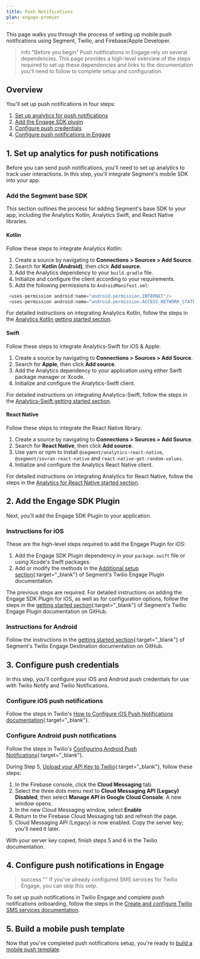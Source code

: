 ```yaml
---
title: Push Notifications
plan: engage-premier
---
```


This page walks you through the process of setting up mobile push notifications using Segment, Twilio, and Firebase/Apple Developer.

> info "Before you begin"
> Push notifications in Engage rely on several dependencies. This page provides a high-level overview of the steps required to set up these dependencies and links to the documentation you'll need to follow to complete setup and configuration. 

## Overview

You'll set up push notifications in four steps:

1. [Set up analytics for push notifications](#1-set-up-analytics-for-push-notifications)
2. [Add the Engage SDK plugin](#2-add-the-engage-sdk-plugin)
3. [Configure push credentials](#3-configure-push-credentials)
4. [Configure push notifications in Engage](#4-configure-push-notifications-in-engage)

## 1. Set up analytics for push notifications

Before you can send push notifications, you'll need to set up analytics to track user interactions. In this step, you'll integrate Segment's mobile SDK into your app.

### Add the Segment base SDK

This section outlines the process for adding Segment's base SDK to your app, including the Analytics Kotlin, Analytics Swift, and React Native libraries.

#### Kotlin

Follow these steps to integrate Analytics Kotlin:

1. Create a source by navigating to **Connections > Sources > Add Source**.
2. Search for **Kotlin (Android)**, then click **Add source**.
3. Add the Analytics dependency to your `build.gradle` file.
4. Initialize and configure the client according to your requirements.
5. Add the following permissions to `AndroidManifest.xml`:

```java
 <uses-permission android:name="android.permission.INTERNET"/>
 <uses-permission android:name="android.permission.ACCESS_NETWORK_STATE"/>

```

For detailed instructions on integrating Analytics Kotlin, follow the steps in the [Analytics Kotlin getting started section](/docs/connections/sources/catalog/libraries/mobile/kotlin-android#getting-started).


#### Swift

Follow these steps to integrate Analytics-Swift for iOS & Apple:

1. Create a source by navigating to **Connections > Sources > Add Source**.
2. Search for **Apple**, then click **Add source**.
3. Add the Analytics dependency to your application using either Swift package manager or Xcode.
4. Initialize and configure the Analytics-Swift client.

For detailed instructions on integrating Analytics-Swift, follow the steps in the [Analytics-Swift getting started section](/docs/connections/sources/catalog/libraries/mobile/apple#getting-started).

#### React Native

Follow these steps to integrate the React Native library:

1. Create a source by navigating to **Connections > Sources > Add Source**.
2. Search for **React Native**, then click **Add source**.
3. Use yarn or npm to install `@segment/analytics-react-native`, `@segment/sovran-react-native` and `react-native-get-random-values`.
4. Initialize and configure the Analytics React Native client.

For detailed instructions on integrating Analytics for React Native, follow the steps in the [Analytics for React Native started section](/docs/connections/sources/catalog/libraries/mobile/react-native#getting-started).

## 2. Add the Engage SDK Plugin

Next, you'll add the Engage SDK Plugin to your application. 

### Instructions for iOS

These are the high-level steps required to add the Engage Plugin for iOS:

1. Add the Engage SDK Plugin dependency in your `package.swift` file or using Xcode's Swift packages.
2. Add or modify the methods in the [Additional setup section](https://github.com/segment-integrations/analytics-swift-engage#additional-setup){:target="_blank"} of Segment's Twilio Engage Plugin documentation.

The previous steps are required. For detailed instructions on adding the Engage SDK Plugin for iOS, as well as for configuration options, follow the steps in the [getting started section](https://github.com/segment-integrations/analytics-swift-engage#getting-started){:target="_blank"} of Segment's Twilio Engage Plugin documentation on GitHub.


### Instructions for Android

Follow the instructions in the [getting started section](https://github.com/segment-integrations/analytics-kotlin-engage#getting-started){:target="_blank"} of Segment's Twilio Engage Destination documentation on GitHub.


## 3. Configure push credentials

In this step, you'll configure your iOS and Android push credentials for use with Twilio Notify and Twilio Notifications.  

### Configure iOS push notifications

Follow the steps in Twilio's [How to Configure iOS Push Notifications documentation](https://www.twilio.com/docs/notify/configure-ios-push-notifications){:target="_blank"}.

### Configure Android push notifications

Follow the steps in Twilio's [Configuring Android Push Notifications](https://www.twilio.com/docs/notify/configure-android-push-notifications){:target="_blank"}.

During Step 5, [Upload your API Key to Twilio](https://www.twilio.com/docs/notify/configure-android-push-notifications#step-5-upload-your-api-key-to-twilio){:target="_blank"}, follow these steps:

1. In the Firebase console, click the **Cloud Messaging** tab.
2. Select the three dots menu next to **Cloud Messaging API (Legacy) Disabled**, then select **Manage API in Google Cloud Console**. A new window opens.
3. In the new Cloud Messaging window, select **Enable**
4. Return to the Firebase Cloud Messaging tab and refresh the page.
5. Cloud Messaging API (Legacy) is now enabled. Copy the server key; you'll need it later.

With your server key copied, finish steps 5 and 6 in the Twilio documentation.

## 4. Configure push notifications in Engage

> success ""
> If you've already configured SMS services for Twilio Engage, you can skip this setp.

To set up push notifications in Twilio Engage and complete push notifications onboarding, follow the steps in the [Create and configure Twilio SMS services documentation](/docs/engage/onboarding/#stage-3-create-and-configure-twilio-sms-services).

## 5. Build a mobile push template

Now that you've completed push notifications setup, you're ready to [build a mobile push template](/docs/engage/content/mobile-push/).